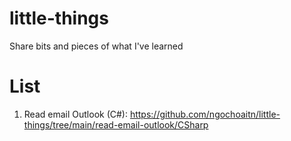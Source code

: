 # little-things
Share bits and pieces of what I've learned

# List
1. Read email Outlook (C#): https://github.com/ngochoaitn/little-things/tree/main/read-email-outlook/CSharp